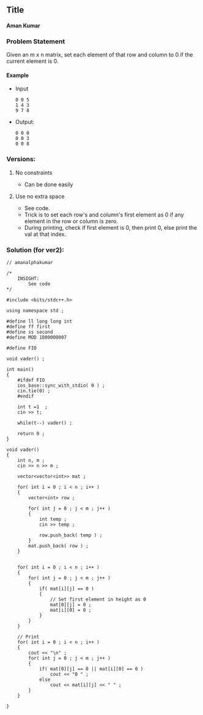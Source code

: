 ## Title
#### Aman Kumar

### Problem Statement

Given an m x n matrix, set each element of that row and column to 0 if the current element is 0.

#### Example

- Input
    ```
    0 0 5
    1 4 3
    9 7 8
    ```

- Output:
    ```
    0 0 0
    0 0 3
    0 0 8
    ```

### Versions:
1. No constraints
    - Can be done easily
  
2. Use no extra space
    - See code.
    - Trick is to set each row's and column's first element as 0 if any element in the row or column is zero.
    - During printing, check if first element is 0, then print 0, else print the val at that index.
  
### Solution (for ver2):

```
// amanalphakumar

/*
	INSIGHT: 
		See code
*/

#include <bits/stdc++.h>

using namespace std ;

#define ll long long int
#define ff first
#define ss second
#define MOD 1000000007

#define FIO

void vader() ;

int main()
{
	#ifdef FIO
	ios_base::sync_with_stdio( 0 ) ;
	cin.tie(0) ;
	#endif
	
	int t =1  ;
	cin >> t; 
	
	while(t--) vader() ;
	
	return 0 ;
}

void vader()
{
	int n, m ;
	cin >> n >> m ;
	
	vector<vector<int>> mat ;
	
	for( int i = 0 ; i < n ; i++ )
	{
		vector<int> row ;
		
		for( int j = 0 ; j < m ; j++ )
		{
			int temp ;
			cin >> temp ;
			
			row.push_back( temp ) ;
		}
		mat.push_back( row ) ;
	}
	
	
	for( int i = 0 ; i < n ; i++ )
	{
		for( int j = 0 ; j < m ; j++ )
		{
			if( mat[i][j] == 0 )
			{
				// Set first element in height as 0
				mat[0][j] = 0 ;
				mat[i][0] = 0 ;
			}
		}
	}
	
	// Print 
	for( int i = 0 ; i < n ; i++ )
	{
		cout << "\n" ;
		for( int j = 0 ; j < m ; j++ )
		{
			if( mat[0][j] == 0 || mat[i][0] == 0 )
				cout << "0 " ;
			else
				cout << mat[i][j] << " " ;
		}
	}
	
}
```

